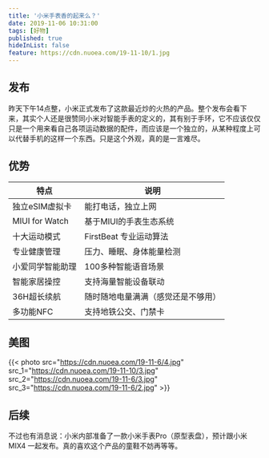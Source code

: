 ```yaml
---
title: '小米手表香的起来么？'
date: 2019-11-06 10:31:00
tags: [好物]
published: true
hideInList: false
feature: https://cdn.nuoea.com/19-11-10/1.jpg
---
```


## 发布

昨天下午14点整，小米正式发布了这款最近炒的火热的产品。整个发布会看下来，其实个人还是很赞同小米对智能手表的定义的，其有别于手环，它不应该仅仅只是一个用来看自己各项运动数据的配件，而应该是一个独立的，从某种程度上可以代替手机的这样一个东西。只是这个外观，真的是一言难尽。


## 优势

| 特点 | 说明 |
| --- | --- |
| 独立eSIM虚拟卡 | 能打电话，独立上网 |
| MIUI for Watch | 基于MIUI的手表生态系统 |
| 十大运动模式 | FirstBeat 专业运动算法 |
| 专业健康管理 | 压力、睡眠、身体能量检测 |
| 小爱同学智能助理 | 100多种智能语音场景 |
| 智能家居操控 | 支持海量智能设备联动 |
| 36H超长续航 | 随时随地电量满满（感觉还是不够用）|
| 多功能NFC | 支持地铁公交、门禁卡 |

## 美图

{{< photo src="https://cdn.nuoea.com/19-11-6/4.jpg" src_1="https://cdn.nuoea.com/19-11-10/3.jpg" src_2="https://cdn.nuoea.com/19-11-6/3.jpg" src_3="https://cdn.nuoea.com/19-11-6/2.jpg" >}}


## 后续

不过也有消息说：小米内部准备了一款小米手表Pro（原型表盘），预计跟小米MIX4 一起发布。真的喜欢这个产品的童鞋不妨再等等。



